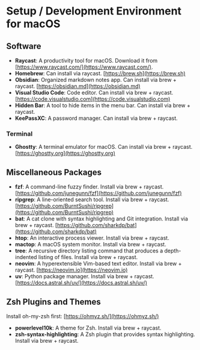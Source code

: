 # Setup / Development Environment for macOS

## Software

- **Raycast**: A productivity tool for macOS. Download it from [https://www.raycast.com/](https://www.raycast.com/).
- **Homebrew**: Can install via raycast. [https://brew.sh](https://brew.sh)
- **Obsidian**: Organized markdown notes app. Can install via brew + raycast. [https://obsidian.md](https://obsidian.md)
- **Visual Studio Code**: Code editor. Can install via brew + raycast. [https://code.visualstudio.com](https://code.visualstudio.com)
- **Hidden Bar**: A tool to hide items in the menu bar. Can install via brew + raycast.
- **KeePassXC**: A password manager. Can install via brew + raycast.

### Terminal

- **Ghostty**: A terminal emulator for macOS. Can install via brew + raycast. [https://ghostty.org](https://ghostty.org)

## Miscellaneous Packages

- **fzf**: A command-line fuzzy finder. Install via brew + raycast. [https://github.com/junegunn/fzf](https://github.com/junegunn/fzf)
- **ripgrep**: A line-oriented search tool. Install via brew + raycast. [https://github.com/BurntSushi/ripgrep](https://github.com/BurntSushi/ripgrep)
- **bat**: A cat clone with syntax highlighting and Git integration. Install via brew + raycast. [https://github.com/sharkdp/bat](https://github.com/sharkdp/bat)
- **htop**: An interactive process viewer. Install via brew + raycast.
- **mactop**: A macOS system monitor. Install via brew + raycast.
- **tree**: A recursive directory listing command that produces a depth-indented listing of files. Install via brew + raycast.
- **neovim**: A hyperextensible Vim-based text editor. Install via brew + raycast. [https://neovim.io](https://neovim.io)
- **uv**: Python package manager. Install via brew + raycast. [https://docs.astral.sh/uv/](https://docs.astral.sh/uv/)

## Zsh Plugins and Themes
Install oh-my-zsh first: [https://ohmyz.sh/](https://ohmyz.sh/)
- **powerlevel10k**: A theme for Zsh. Install via brew + raycast.
- **zsh-syntax-highlighting**: A Zsh plugin that provides syntax highlighting. Install via brew + raycast.
